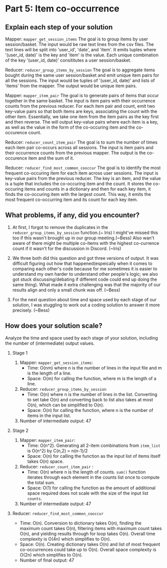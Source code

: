# Part 5: Item co-occurrence

## Explain each step of your solution
Mapper: `mapper_get_session_items` The goal is to group items by user session/basket. The input would be raw text lines from the csv files. The text lines will be split into 'user_id', 'date', and 'item'. It emits tuples where '(user_id, date)' is the key and 'item' is the value. Each unique combination of the key '(user_id, date)' consititutes a user session/basket.

Reducer: `reducer_group_items_by_session` The goal is to aggregate items bought during the same user session/basket and emit unique item pairs for all the sessions. The input would be tuples of '(user_id, date)' and lists of 'items' from the mapper. The output would be unique item pairs.

Mapper: `mapper_item_pair` The goal is to generate pairs of items that occur together in the same basket. The input is item pairs with their occurrence counts from the previous reducer. For each item pair and count, emit two key-value pairs so that both items are keys, associating the count with the other item. Essentially, we take one item from the item pairs as the key first and then reverse. The will output key-value pairs where each item is a key, as well as the value in the form of the co-occuring item and the co-occurence count.

Reducer: `reducer_count_item_pair` The goal is to sum the number of times each item pair co-occurs across all sessions. The input is item pairs and their occurrence counts from the previous mapper. The output is the co-occurence item and the sum of it.

Reducer: `reducer_find_most_common_cooccur` The goal is to identify the most frequent co-occuring item for each item across user sessions. The input is key-value pairs from the previous reducer. The key is an item, and the value is a tuple that includes the co-occuring item and the count. It stores the co-occuring items and counts in a dictionary and then for each key item, it finds the co-occuring item with the largest count. This way, it emits the most frequent co-occurring item and its count for each key item.

## What problems, if any, did you encounter?
1. At first, I forgot to remove the duplicates in the `reducer_group_items_by_session` function.(~ Iris) I might've missed this too if this wasn't brought up in our group meeting.(~Bess) 
Also wan't aware of there might be multiple co-items with the highest co-currence count if it wasn't for the discussion in Discord. (~Iris)
2. We three both did this question and got three versions of output. It was difficult figuring out how that happened(espeically when it comes to comparing each other's code because for me sometimes it is easier to understand my own harder to understand other people's logic; we also got stuck discussing/debating if different code could end up doing the same thing). What made it extra challenging was that the majority of our results align and only a small chunk was off. (~Bess)

3. For the next question about time and space used by each stage of our solution, I was stuggling to work out a coding solution to answer it more precisely. (~Bess)

## How does your solution scale?

Analyze the time and space used by each stage of your solution, including the number of (intermediate) output values.
1. Stage 1
   1. Mapper: `mapper_get_session_items`: 
      * Time: O(nm) where n is the number of lines in the input file and m is the length of a line.
      * Space: O(m) for calling the function, where  m is the length of a line.
   2. Reducer: `reducer_group_items_by_session` 
      * Time: O(n) where n is the number of lines in the list. Converting to set take O(n) and converting back to list also takes at most O(n), which can be simplified to O(n).
      * Space: O(n) for calling the function, where n is the number of items in the input list.
   3. Number of intermediate output: 47

2. Stage 2
   1. Mapper: `mapper_item_pair`: 
      * Time: O(n^2). Generating all 2-item combinations from `item_list` is O(n^2) by C(n,2) = n(n-1)/2
      * Space: O(n) for calling the function as the input list of items itself takes O(n) space. 
   2. Reducer: `reducer_count_item_pair` : 
      * Time: O(n) where n is the length of counts. `sum()` function iterates through each element in the counts list once to compute the total sum.
      * Space: O(1) for calling the function as the amount of additional space required does not scale with the size of the input list `counts`.
   3. Number of intermediate output: 47
   

3. Reducer: `reducer_find_most_common_cooccur` 
   * Time: O(n). Conversion to dictionary takes O(n), finding the maximum count takes O(n), filtering items with maximum count takes O(n), and yielding results through for loop takes O(n). Overall time complexity is O(4n) which simplifies to O(n).
   * Space: O(n). Creating dictionary takes O(n) and list of most frequent co-occurrences could take up to O(n). Overall space complexity is O(2n) which simplifies to O(n).
   *  Number of final output: 47
